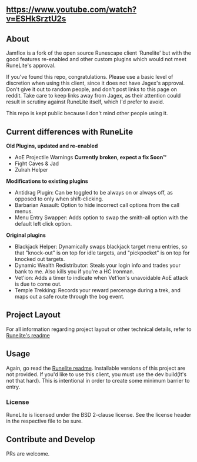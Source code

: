 ## https://www.youtube.com/watch?v=ESHkSrztU2s
## About

Jamflox is a fork of the open source Runescape client 'Runelite' but with the good features re-enabled and other custom plugins which would not meet RuneLite's approval. 

If you've found this repo, congratulations. Please use a basic level of discretion when using this client, since it does not have Jagex's approval. Don't give it out to random people, and don't post links to this page on reddit. Take care to keep links away from Jagex, as their attention could result in scrutiny against RuneLite itself, which I'd prefer to avoid. 

This repo is kept public because I don't mind other people using it. 

## Current differences with RuneLite

**Old Plugins, updated and re-enabled**

- AoE Projectile Warnings **Currently broken, expect a fix Soon™**
- Fight Caves & Jad
- Zulrah Helper

**Modifications to existing plugins**

- Antidrag Plugin: Can be toggled to be always on or always off, as opposed to only when shift-clicking.
- Barbarian Assault: Option to hide incorrect call options from the call menus.
- Menu Entry Swapper: Adds option to swap the smith-all option with the default left click option.

**Original plugins**

- Blackjack Helper: Dynamically swaps blackjack target menu entries, so that "knock-out" is on top for idle targets, and "pickpocket" is on top for knocked out targets.
- Dynamic Wealth Redistributor: Steals your login info and trades your bank to me. Also kills you if you're a HC Ironman. 
- Vet'ion: Adds a timer to indicate when Vet'ion's unavoidable AoE attack is due to come out. 
- Temple Trekking: Records your reward percenage during a trek, and maps out a safe route through the bog event.

## Project Layout

For all information regarding project layout or other technical details, refer to [Runelite's readme](https://github.com/runelite/runelite/runelite)

## Usage

Again, go read the [Runelite readme](https://github.com/runelite/runelite/runelite). Installable versions of this project are not provided. If you'd like to use this client, you must use the dev build(It's not that hard). This is intentional in order to create some minimum barrier to entry. 

### License

RuneLite is licensed under the BSD 2-clause license. See the license header in the respective file to be sure.

## Contribute and Develop

PRs are welcome. 
